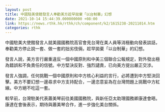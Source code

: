 ```yaml
---
layout: post
title: 中國駐美使館發言人奉勸美方趁早拋棄「以台制華」幻想
date: 2021-10-14 15:44:39.000000000 +08:00
link: https://news.rthk.hk/rthk/ch/component/k2/1615238-20211014.htm
categories: rthk
---
```


中國駐美大使館發言人就美國國務院高官會見台灣在美人員等消極動向發表談話，奉勸美方停止說一套、做一套的拙劣伎倆，趁早拋棄「以台制華」的幻想。

發言人說，美方言行嚴重違反一個中國原則和中美三個聯合公報規定，對外發出極為錯誤和不負責任的信號。中方堅決反對、強烈譴責，已向美方提出嚴正交涉。

發言人強調，任何挑戰一個中國原則和中方核心利益的言行，必將遭到中方堅決回擊。美方不要幻想一邊尋求中方支持配合，一邊恣意妄為在台灣問題上挑戰中方紅線。中方絕不吃這一套。

較早前，台灣駐美代表蕭美琴前往美國國務院，與新任亞太助理國務卿康達會晤。康達在會後表示，期待與蕭美琴合作，進一步強化美台關係。
